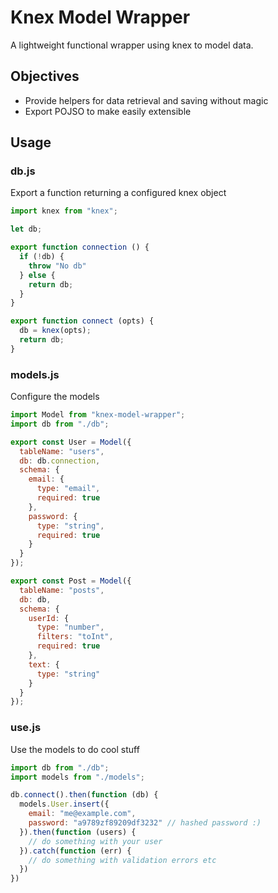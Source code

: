 # Knex Model Wrapper

A lightweight functional wrapper using knex to model data.

## Objectives

* Provide helpers for data retrieval and saving without magic
* Export POJSO to make easily extensible

## Usage

### db.js

Export a function returning a configured knex object

```js
import knex from "knex";

let db;

export function connection () {
  if (!db) {
    throw "No db"
  } else {
    return db;
  }
}

export function connect (opts) {
  db = knex(opts);
  return db;
}
```

### models.js

Configure the models

```js
import Model from "knex-model-wrapper";
import db from "./db";

export const User = Model({
  tableName: "users",
  db: db.connection,
  schema: {
    email: {
      type: "email",
      required: true
    },
    password: {
      type: "string",
      required: true
    }
  }
});

export const Post = Model({
  tableName: "posts",
  db: db,
  schema: {
    userId: {
      type: "number",
      filters: "toInt",
      required: true
    },
    text: {
      type: "string"
    }
  }
});
```

### use.js

Use the models to do cool stuff

```js
import db from "./db";
import models from "./models";

db.connect().then(function (db) {
  models.User.insert({
    email: "me@example.com",
    password: "a9789zf89209df3232" // hashed password :)
  }).then(function (users) {
    // do something with your user
  }).catch(function (err) {
    // do something with validation errors etc
  })
})
```
